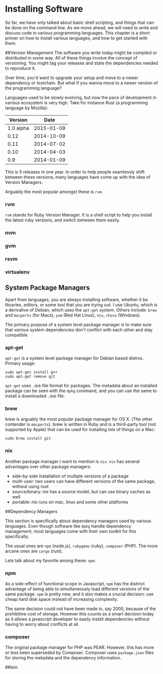 # Installing Software

So far, we have only talked about basic shell scripting, and things that can be done on the command line. As we move ahead, we will need to write and discuss code in various programming languages. This chapter is a short primer on how to install various languages, and how to get started with them.

##Version Management
The software you write today might be compiled or distributed in some way. All of these things involve the concept of versioning. You might tag your releases and state the dependencies needed to reproduce it.

Over time, you'd want to upgrade your setup and move to a newer dependency or toolchain. But what if you wanna move to a newer version of the programming language?

Languages used to be slowly evolving, but now the pace of development in various ecosystem is very high. Take for instance Rust (a programming language by Mozilla):

|Version|Date|
|---|---|
|1.0 alpha|2015-01-09|
|0.12   |2014-10-09|
|0.11   |2014-07-02|
|0.10   |2014-04-03|
|0.9    |2014-01-09|

This is 5 releases in one year. In order to help people seamlessly shift between these versions, many languages have come up with the idea of Version Managers.

Arguably the most popular amongst these is `rvm`.

### rvm

`rvm` stands for Ruby Version Manager. It is a shell script to help you install the latest ruby versions, and switch between them easily.

### nvm

### gvm

### rsvm

### virtualenv

## System Package Managers

Apart from languages, you are always installing software, whether it be libraries, editors, or some tool that you are trying out. I use Ubuntu, which is a derivative of Debian, which uses the `apt-get` system. Others include: `brew` and  `macports` (for Macs), `yum` (Red Hat Linux), `nix`, `choco` (Windows).

The primary purpose of a system level package manager is to make sure that various system dependencies don't conflict with each other and stay compatible.

### apt-get

`apt-get` is a system level package manager for Debian based distros. Primary usage:

    sudo apt-get install g++
    sudo apt-get remove git

`apt-get` uses `.deb` file format for packages. The metadata about an installed package can be seen with the `dpkg` command, and you can use the same to install a downloaded `.deb` file.

### brew

brew is arguably the most popular package manager for OS X. (The other contender is `macports`). brew is written in Ruby and is a third-party tool (not supported by Apple) that can be used for installing lots of things on a Mac:

    sudo brew install git
    
### nix

Another package manager I want to mention is `nix`. `nix` has several advantages over other package managers:

- side-by-side installation of multiple versions of a package
- multi-user: two users can have different versions of the same package, without using root
- source/binary: nix has a source model, but can use binary caches as well
- portable: nix runs on mac, linux and some other platforms

##Dependency Managers

This section is specifically about dependency managers used by various languages. Even though software like `dpkg` handle dependency management, most languages come with their own toolkit for this specifically.

The usual ones are `npm` (node.js), `rubygems` (ruby), `composer` (PHP). The more arcane ones are `cargo` (rust).

Lets talk about my favorite among these: `npm`.

### npm

As a side-effect of functional scope in Javascript, `npm` has the distinct advantage of being able to simultaneously load different versions of the same package. `npm` is pretty new, and it also makes a crucial decision: use cheap hard disk space instead of increasing complexity.

The same decision could not have been made in, say 2000, because of the prohibitive cost of storage. However this counts as a smart decision today as it allows a javascript developer to easily install dependencies without having to worry about conflicts at all.

### composer
The original package manager for PHP was PEAR. However, this has more or less been superseded by Composer. Composer uses `package.json` files for storing the metadata and the dependency information.

##lein



